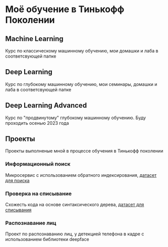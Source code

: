 # Моё обучение в Тинькофф Поколении

## Machine Learning
Курс по классическому машинному обучению, мои домашки и лаба в соответсвующей папке

## Deep Learning
Курс по глубокому машинному обучению, мои семинары, домашки и лаба в соответсвующей папке

## Deep Learning Advanced
Курс по "продвинутому" глубокому машинному обучению. Буду проходить осенью 2023 года

## Проекты
Проекты выполненые мной в процессе обучения в Тинькофф поколении
### Информационный поиск
Микросервис с использованием обратного индексирования, [датасет для поиска](https://disk.yandex.ru/d/9tRICmasoKCbjw)
### Проверка на списывание
Схожесть кода на основе синтаксического дерева, [датасет для списывания](https://disk.yandex.ru/d/kP76wE5sKDX1GA)
### Распознавание лиц
Проект по распознаванию лиц, у детекцией телефона в кадре с использованием библиотеки deepface